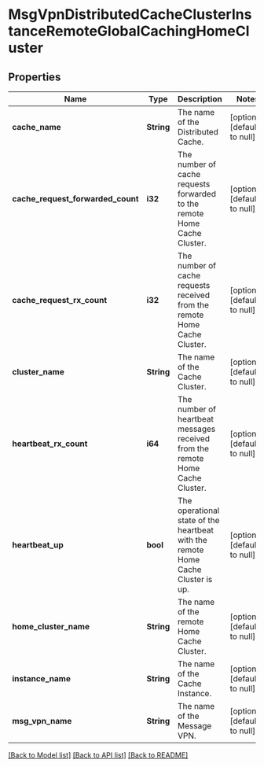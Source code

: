 # MsgVpnDistributedCacheClusterInstanceRemoteGlobalCachingHomeCluster

## Properties
Name | Type | Description | Notes
------------ | ------------- | ------------- | -------------
**cache_name** | **String** | The name of the Distributed Cache. | [optional] [default to null]
**cache_request_forwarded_count** | **i32** | The number of cache requests forwarded to the remote Home Cache Cluster. | [optional] [default to null]
**cache_request_rx_count** | **i32** | The number of cache requests received from the remote Home Cache Cluster. | [optional] [default to null]
**cluster_name** | **String** | The name of the Cache Cluster. | [optional] [default to null]
**heartbeat_rx_count** | **i64** | The number of heartbeat messages received from the remote Home Cache Cluster. | [optional] [default to null]
**heartbeat_up** | **bool** | The operational state of the heartbeat with the remote Home Cache Cluster is up. | [optional] [default to null]
**home_cluster_name** | **String** | The name of the remote Home Cache Cluster. | [optional] [default to null]
**instance_name** | **String** | The name of the Cache Instance. | [optional] [default to null]
**msg_vpn_name** | **String** | The name of the Message VPN. | [optional] [default to null]

[[Back to Model list]](../README.md#documentation-for-models) [[Back to API list]](../README.md#documentation-for-api-endpoints) [[Back to README]](../README.md)


